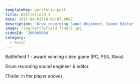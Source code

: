 ```yaml
---
templateKey: portfolio-post
title: Battlefield 1
date: 2017-08-01T10:00:07.000Z
description: 'Drum recording Sound Engineer, Sound Editor'
image: /img/battlefield_front2.jpg
videoId: '268065004'
category:
  - music
---
```

Battlefield 1 - award winning video game (PC, PS4, Xbox)

Drum recording sound engineer & editor.

(Trailer in the player above)

